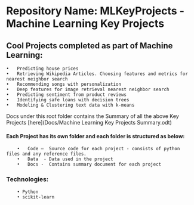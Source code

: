 # Repository Name: MLKeyProjects - Machine Learning Key Projects
## Cool Projects completed as part of Machine Learning:

	•	Predicting house prices
	•	Retrieving Wikipedia Articles. Choosing features and metrics for nearest neighbor search
	•	Recommending songs with personalization
	•	Deep features for image retrieval nearest neighbor search
	•	Predicting sentiment from product reviews
	•	Identifying safe loans with decision trees
	•	Modeling & Clustering text data with k-means

Docs under this root folder contains the Summary of all the above Key Projects <Link>[here](Docs/Machine Learning Key Projects Summary.odt)</link>

#### Each Project has its own folder and each folder is structured as below:
	    •	Code –  Source code for each project - consists of python files and any reference files.
	    •	Data  - Data used in the project
	    •	Docs -  Contains summary document for each project
    
 ### Technologies: 
		• Python
		• scikit-learn


